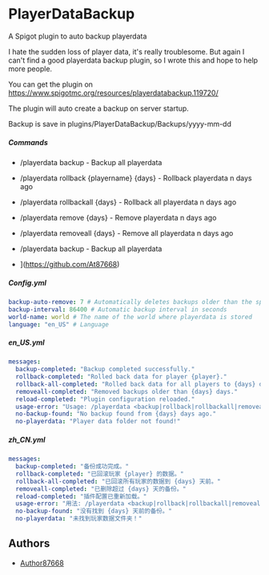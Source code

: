 # PlayerDataBackup

A Spigot plugin to auto backup playerdata

I hate the sudden loss of player data, it's really troublesome.
But again I can't find a good playerdata backup plugin, so I wrote this and hope to help more people.

You can get the plugin on https://www.spigotmc.org/resources/playerdatabackup.119720/

The plugin will auto create a backup on server startup.

Backup is save in plugins/PlayerDataBackup/Backups/yyyy-mm-dd

##### Commands
- /playerdata backup - Backup all playerdata
- /playerdata rollback {playername} {days} - Rollback playerdata n days ago
- /playerdata rollbackall {days} - Rollback all playerdata n days ago
- /playerdata remove {days} - Remove playerdata n days ago
- /playerdata removeall {days} - Remove all playerdata n days ago
- /playerdata backup - Backup all playerdata

- ](https://github.com/At87668)

##### Config.yml
```yaml
backup-auto-remove: 7 # Automatically deletes backups older than the specified number of days
backup-interval: 86400 # Automatic backup interval in seconds
world-name: world # The name of the world where playerdata is stored
language: "en_US" # Language
```


##### en_US.yml
```yaml
messages:
  backup-completed: "Backup completed successfully."
  rollback-completed: "Rolled back data for player {player}."
  rollback-all-completed: "Rolled back data for all players to {days} days ago."
  removeall-completed: "Removed backups older than {days} days."
  reload-completed: "Plugin configuration reloaded."
  usage-error: "Usage: /playerdata <backup|rollback|rollbackall|removeall|reload>"
  no-backup-found: "No backup found from {days} days ago."
  no-playerdata: "Player data folder not found!"
```


##### zh_CN.yml

```yaml
messages:
  backup-completed: "备份成功完成。"
  rollback-completed: "已回滚玩家 {player} 的数据。"
  rollback-all-completed: "已回滚所有玩家的数据到 {days} 天前。"
  removeall-completed: "已删除超过 {days} 天的备份。"
  reload-completed: "插件配置已重新加载。"
  usage-error: "用法: /playerdata <backup|rollback|rollbackall|removeall|reload>"
  no-backup-found: "没有找到 {days} 天前的备份。"
  no-playerdata: "未找到玩家数据文件夹！"

```

## Authors

- [Author87668](https://github.com/At87668)
